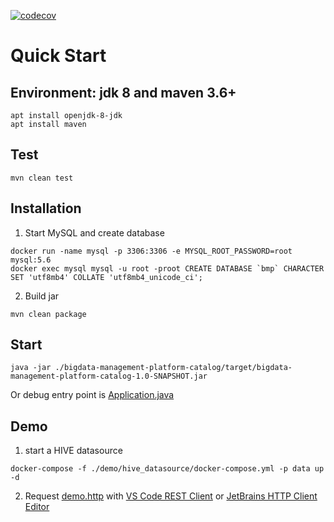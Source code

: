 [![codecov](https://codecov.io/gh/black-06/bigdata-management-platform/branch/master/graph/badge.svg?token=YPNB7YENRA)](https://codecov.io/gh/black-06/bigdata-management-platform)

# Quick Start

## Environment: jdk 8 and maven 3.6+

```shell
apt install openjdk-8-jdk
apt install maven
```

## Test

```shell
mvn clean test
```

## Installation

1. Start MySQL and create database

```shell
docker run -name mysql -p 3306:3306 -e MYSQL_ROOT_PASSWORD=root mysql:5.6
docker exec mysql mysql -u root -proot CREATE DATABASE `bmp` CHARACTER SET 'utf8mb4' COLLATE 'utf8mb4_unicode_ci';
```

2. Build jar

```shell
mvn clean package
```

## Start

```shell
java -jar ./bigdata-management-platform-catalog/target/bigdata-management-platform-catalog-1.0-SNAPSHOT.jar
```

Or debug entry point
is [Application.java](./bigdata-management-platform-catalog/src/main/java/com/bmp/catalog/Application.java)

## Demo

1. start a HIVE datasource

```shell
docker-compose -f ./demo/hive_datasource/docker-compose.yml -p data up -d
```

2. Request [demo.http](./demo/demo.http)
   with [VS Code REST Client](https://marketplace.visualstudio.com/items?itemName=humao.rest-client)
   or [JetBrains HTTP Client Editor](https://www.jetbrains.com/help/idea/http-client-in-product-code-editor.html)